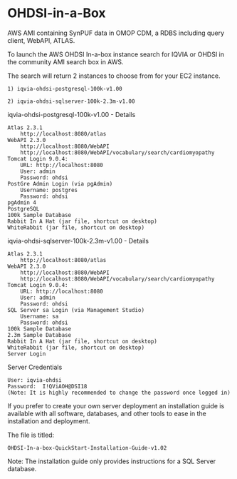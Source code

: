 # OHDSI-in-a-Box
AWS AMI containing SynPUF data in OMOP CDM, a RDBS including query client, WebAPI, ATLAS.

To launch the AWS OHDSI In-a-box instance search for IQVIA or OHDSI in the community AMI search box in AWS.  

The search will return 2 instances to choose from for your EC2 instance.

	1) iqvia-ohdsi-postgresql-100k-v1.00
	
	2) iqvia-ohdsi-sqlserver-100k-2.3m-v1.00

iqvia-ohdsi-postgresql-100k-v1.00 - Details
  
	Atlas 2.3.1
  		http://localhost:8080/atlas
  	WebAPI 2.3.0
   		http://localhost:8080/WebAPI
   		http://localhost:8080/WebAPI/vocabulary/search/cardiomyopathy
  	Tomcat Login 9.0.4:
  		URL: http://localhost:8080
  		User: admin
  		Password: ohdsi
  	PostGre Admin Login (via pgAdmin)
  		Username: postgres
  		Password: ohdsi
  	pgAdmin 4
  	PostgreSQL
  	100k Sample Database
  	Rabbit In A Hat (jar file, shortcut on desktop)
  	WhiteRabbit (jar file, shortcut on desktop)

iqvia-ohdsi-sqlserver-100k-2.3m-v1.00 - Details

	Atlas 2.3.1
		http://localhost:8080/atlas
	WebAPI 2.3.0
		http://localhost:8080/WebAPI
		http://localhost:8080/WebAPI/vocabulary/search/cardiomyopathy
	Tomcat Login 9.0.4:
		URL: http://localhost:8080
		User: admin
		Password: ohdsi
	SQL Server sa Login (via Management Studio)
		Username: sa
		Password: ohdsi
	100k Sample Database
	2.3m Sample Database
	Rabbit In A Hat (jar file, shortcut on desktop)
	WhiteRabbit (jar file, shortcut on desktop)
	Server Login 

Server Credentials

	User: iqvia-ohdsi
	Password:  I!QViAOH@DSI18
	(Note: It is highly recommended to change the password once logged in)
	
If you prefer to create your own server deployment an installation guide is available with all software, databases, and other tools to ease in the installation and deployment.  

The file is titled: 
	
	OHDSI-In-a-box-QuickStart-Installation-Guide-v1.02

Note:
The installation guide only provides instructions for a SQL Server database.
